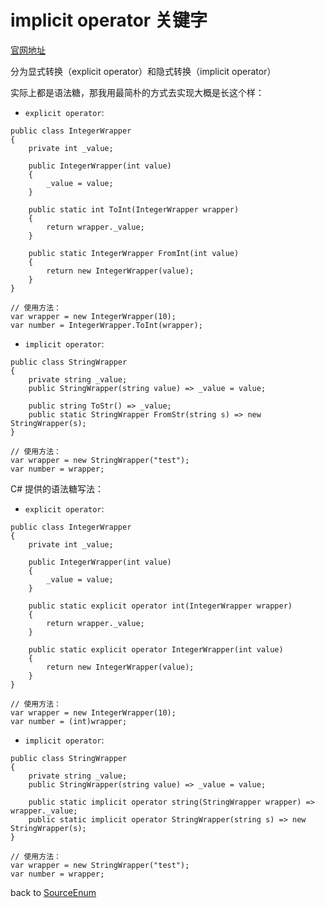 # implicit operator 关键字

[官网地址](https://learn.microsoft.com/en-us/dotnet/csharp/language-reference/operators/user-defined-conversion-operators)

分为显式转换（explicit operator）和隐式转换（implicit operator）

实际上都是语法糖，那我用最简朴的方式去实现大概是长这个样：

* `explicit operator`:

```
public class IntegerWrapper
{
    private int _value;

    public IntegerWrapper(int value)
    {
        _value = value;
    }

    public static int ToInt(IntegerWrapper wrapper)
    {
        return wrapper._value;
    }

    public static IntegerWrapper FromInt(int value)
    {
        return new IntegerWrapper(value);
    }
}

// 使用方法：
var wrapper = new IntegerWrapper(10);
var number = IntegerWrapper.ToInt(wrapper);
```

* `implicit operator`:

```
public class StringWrapper
{
    private string _value;
    public StringWrapper(string value) => _value = value;

    public string ToStr() => _value;
    public static StringWrapper FromStr(string s) => new StringWrapper(s);
}

// 使用方法：
var wrapper = new StringWrapper("test");
var number = wrapper;
```

C# 提供的语法糖写法：

* `explicit operator`:

```
public class IntegerWrapper
{
    private int _value;

    public IntegerWrapper(int value)
    {
        _value = value;
    }

    public static explicit operator int(IntegerWrapper wrapper)
    {
        return wrapper._value;
    }

    public static explicit operator IntegerWrapper(int value)
    {
        return new IntegerWrapper(value);
    }
}

// 使用方法：
var wrapper = new IntegerWrapper(10);
var number = (int)wrapper;
```

* `implicit operator`:

```
public class StringWrapper
{
    private string _value;
    public StringWrapper(string value) => _value = value;

    public static implicit operator string(StringWrapper wrapper) => wrapper._value;
    public static implicit operator StringWrapper(string s) => new StringWrapper(s);
}

// 使用方法：
var wrapper = new StringWrapper("test");
var number = wrapper;
```
back to [SourceEnum](https://github.com/MonesyH/C-Sharp-learn/blob/main/About%20SourceEnum.md)
